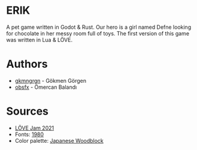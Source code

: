 # ERIK

A pet game written in Godot & Rust. Our hero is a girl named Defne looking for chocolate in her messy room full of toys. The first version of this game was written in Lua & LÖVE.

# Authors

- [gkmngrgn](https://github.com/gkmngrgn) - Gökmen Görgen
- [obsfx](https://github.com/obsfx) - Ömercan Balandı

# Sources

- [LÖVE Jam 2021](https://itch.io/jam/love2d-jam-2021)
- Fonts: [1980](https://arcade.itch.io/1980)
- Color palette: [Japanese Woodblock](https://lospec.com/palette-list/japanese-woodblock)

